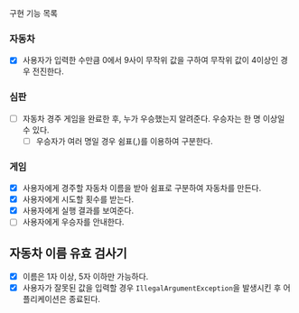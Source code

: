구현 기능 목록

### 자동차

- [x] 사용자가 입력한 수만큼 0에서 9사이 무작위 값을 구하여 무작위 값이 4이상인 경우 전진한다.

### 심판

- [ ] 자동차 경주 게임을 완료한 후, 누가 우승했는지 알려준다. 우승자는 한 명 이상일 수 있다.
  - [ ] 우승자가 여러 명일 경우 쉼표(,)를 이용하여 구분한다.

### 게임

- [x] 사용자에게 경주할 자동차 이름을 받아 쉼표로 구분하여 자동차를 만든다.
- [x] 사용자에게 시도할 횟수를 받는다.
- [x] 사용자에게 실행 결과를 보여준다.
- [ ] 사용자에게 우승자를 안내한다.

## 자동차 이름 유효 검사기

- [x] 이름은 1자 이상, 5자 이하만 가능하다.
- [x] 사용자가 잘못된 값을 입력할 경우 `IllegalArgumentException`을 발생시킨 후 어플리케이션은 종료된다.
